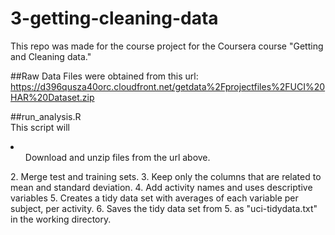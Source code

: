 3-getting-cleaning-data
=======================
This repo was made for the course project for the Coursera course "Getting and Cleaning data."

##Raw Data
Files were obtained from this url:
https://d396qusza40orc.cloudfront.net/getdata%2Fprojectfiles%2FUCI%20HAR%20Dataset.zip 

##run_analysis.R<br/>
This script will<br/>
<li>
<ol>Download and unzip files from the url above.</ol>
2. Merge test and training sets.
3. Keep only the columns that are related to mean and standard deviation.
4. Add activity names and uses descriptive variables
5. Creates a tidy data set with averages of each variable per subject, per activity.
6. Saves the tidy data set from 5. as "uci-tidydata.txt" in the working directory.
</li>
